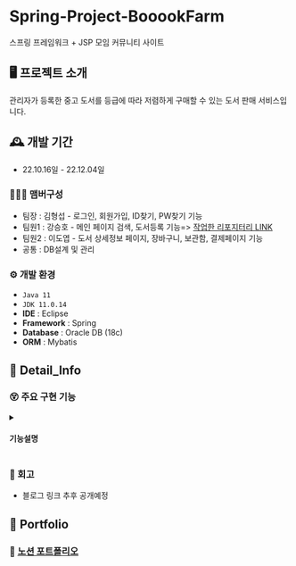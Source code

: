 # Spring-Project-BooookFarm

스프링 프레임워크 + JSP 모임 커뮤니티 사이트


## 🖥️ 프로젝트 소개
관리자가 등록한 중고 도서를 등급에 따라 저렴하게 구매할 수 있는 도서 판매 서비스입니다.
<br>

## 🕰️ 개발 기간
* 22.10.16일 - 22.12.04일

### 🧑‍🤝‍🧑 맴버구성
 - 팀장  : 김형섭 - 로그인, 회원가입, ID찾기, PW찾기 기능
 - 팀원1 : 강승호 - 메인 페이지 검색, 도서등록 기능=> [작업한 리포지터리 LINK](https://github.com/kkang4913/booookfarm)
 - 팀원2 : 이도엽 - 도서 상세정보 페이지, 장바구니, 보관함, 결제페이지 기능
 - 공통 : DB설계 및 관리

### ⚙️ 개발 환경
- `Java 11`
- `JDK 11.0.14`
- **IDE** : Eclipse
- **Framework** : Spring
- **Database** : Oracle DB (18c)
- **ORM** : Mybatis

## 📌 Detail_Info
### 😵 주요 구현 기능
<details>
  <summary><h4>기능설명</h4></summary>

<!-- summary 아래 한칸 공백 두고 내용 삽입 -->
<details>
    <summary><h4>1. 도서상세 페이지</h4></summary>
 
- 메인 페이지에서 관리자가 등록한 도서의 상세정보를 보여주는 페이지 입니다.<br>
- 페이지 기능으로는 도서정보를 보여주는 것 이외에 최신 등록도서를 6개 까지 보여주는 기능과 장바구니 추가 기능이 있습니다.<br>
  <br>
  <h4>VIEW</h4>
  <img src="https://user-images.githubusercontent.com/100770645/214355928-c774f0fa-bb17-4ba9-b2b4-b3de3902e546.PNG" style="width:600px; height:700px;">
 
  <h4>최신 등록도서</h4>  
 
  - DB의 도서 테이블에서 최근 등록된 1~6 번 째의 도서정보를 불러와 보여주는 것이 목표입니다.<br>
  - ROWNUM을 부여하여 RNUM이 1~6에 속하는 도서 정보를 불러옵니다.<br>
    <img src="https://user-images.githubusercontent.com/100770645/214370893-b9e2cd88-4c19-4358-918b-9829e977c130.PNG">
  
  - 불러온 정보를 JSONArray객체에 담아 JSP로 보내 줍니다.<br>
    <img src="https://user-images.githubusercontent.com/100770645/214516001-b7d39cf7-32e3-4a69-830d-3cf20c120d86.PNG">
 
  - 받은 최신 도서정보를 사용자 화면에 리스트 형태로 보여줍니다.<br>
  - JSTL을 사용하고 싶지 않아서 스크립트 단에서 jQuery를 활용하여 구현하였습니다.<br>
    <img src="https://user-images.githubusercontent.com/100770645/214516008-5ec85ae2-dd73-428d-8ad2-08b55a5007ef.PNG">
  
  <h4>장바구니 추가</h4>
 
  - 사용자가 요청한 상품과 수량을 장바구니에 추가되게하는 것이 목표입니다.<br>
  - 기능동작은 사용자가 '장바구니 추가' 버튼을 클릭하면 사용자의 로그인상태와 계정 장바구니의 동일상품 존재유무를 확인 후<br> 
  - DB 장바구니 테이블에 추가합니다.<br>
    <img src="https://user-images.githubusercontent.com/100770645/214570034-136dd4fa-930c-4869-9353-240d1e8a0046.PNG">
  - 부가적인 기능으로는 사용자가 설정한 수량에 따라 가격을 표시해주는 기능이 있습니다.<br> 
 
</details>
<details>
    <summary><h4>2. 장바구니</h4></summary> 

- 장바구니는 사용자가 구매를 원하는 상품을 저장해두는 페이지 입니다.<br>
- 장바구니 기능으로는 크게 상품을 추가, 삭제하는 기능, 그리고 보관함에 추가하는 기능이 있고<br>
- 선택한 상품을 원하는 수량으로 구매할 수 있게하는 기능도 제공합니다.<br>
  <h4>VIEW</h4>
  <img src="https://user-images.githubusercontent.com/100770645/214567441-ea45935e-841d-4289-9f21-fff29402ab86.PNG" style="width:700px; height:600px;">
  
  <h5>삭제</h5>
 
  - 삭제는 선택상품 전체 삭제 와 개별상품 삭제 버튼을 따로 제공해 사용자 편의성을 높였습니다.<br>
  - 사용자 삭제 요청을 받으면 다음의 함수를 통해 확인알림 후 삭제요청 상품정보를 Controller로 전달하고<br>
    <img src="https://user-images.githubusercontent.com/100770645/214576351-000e079e-b40d-4b8f-9e68-8934a1409c80.PNG">
  
  - Controller에선 받은 요청 데이터를 Mapper로 전달하여 최종적으로 DB삭제를 진행합니다.<br>
    <img src="https://user-images.githubusercontent.com/100770645/214576338-95549ddd-4ca4-48c2-b114-f50bf316992f.PNG">
 
  <h5>수량 및 가격</h5>
    
  - 추가된 상품별로 구매할 수량을 선택할 수 있고 구매에 필요한 가격을 계산하여 보여줍니다.<br>
  - 추가적으로 오른쪽에 주문 금액 박스는 구매를 결정한 상품을 체크하면 그 상품의 배송비를 포함한 총 결제가격을 계산해서<br>
  - 보여줍니다.<br>
    <img src="https://user-images.githubusercontent.com/100770645/214642791-182a6b64-0e36-4d51-b3a1-841855511aeb.PNG">       
</details>
<details>
    <summary><h4>3. 보관함</h4></summary> 
 
  - 보관함은 사용자가 관심은 있지만 당장 구매하지 않을 상품을 나중에라도 찾기 편하게하기위해 만들었으며<br>
  - 장바구니에서 위에있는 보관함 아이콘을 클릭하여 접근할 수 있습니다.<br>
  - 보관함에 상품을 추가해두면 장바구니를 비워둬도 상품을 쉽게 찾을 수 있습니다.<br>
  - 보관함은 장바구니와 디자인 측면이나 기능적으로 매우 유사한 페이지입니다.<br>
    <br>
  <h4>VIEW</h4>
  <img src="https://user-images.githubusercontent.com/100770645/214783029-88200b36-4047-4ee2-8a3c-4f7685db11c1.PNG" style="width:700px; height:600px;"><br>
  - 기능은 삭제기능과 수량 가격표기가 있는데 장바구니와 구현 방식은 동일하게 진행하였습니다.  
 </details>
 <details>
    <summary><h4>4. 결제 페이지</h4></summary> 
 
  - 장바구니에서 구매상품과 수량을 선택하고 구매버튼을 누르면 결제페이지에 접근됩니다. <br>
  - 결제페이지에서 구현한 주요 기능으로는 카카오(Dame)API를 통한 주소설정 기능과 마일리지 적립 및 사용기능,<br>
  - 마지막으로 아임포트 Open API를 통한 이니시스 결제기능이 있습니다.<br>
  <br>
  <h4>VIEW</h4>
  <상><br>
  <img src="https://user-images.githubusercontent.com/100770645/214798338-191f134c-550e-40fc-a05e-fd920b0e5482.PNG" style="width:700px; height:600px;">
  <br>
  <하><br>
  <img src="https://user-images.githubusercontent.com/100770645/214798357-019b5302-6c34-4f9d-a10d-b27c79b4f7d6.PNG" style="width:700px; height:600px;">
  <br>
  
  <h5>구매자 정보 및 주소지정</h5>
  
  - 
  <h5>마일리지</h5>
  <h5>결제</h5>
 </details>
 </details>
 
### 😤 회고

  - 블로그 링크 추후 공개예정 
## 📜 Portfolio

### 📒 [노션 포트폴리오](https://www.notion.so/87662a3c2aef4ac7a1a38a7af370cd5f?p=333e360ddd774a1692c6e6338f1ef940&pm=c)


